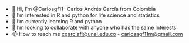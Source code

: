 - 👋 Hi, I’m @Carlosgf11- Carlos Andrés García from Colombia
- 👀 I’m interested in R and python for life science and statistics
- 🌱 I’m currently learning R and python
- 💞️ I’m looking to collaborate with anyone who has the same interests
- 📫 How to reach me  cgarciafl@unal.edu.co - carlosagf11m@gmail.com

<!---
Carlosgf11/Carlosgf11 is a ✨ special ✨ repository because its `README.md` (this file) appears on your GitHub profile.
You can click the Preview link to take a look at your changes.
--->
